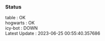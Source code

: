 ### Status


table : OK  
hogwarts : OK  
icy-bot : DOWN  
Latest Update : 2023-06-25 00:55:40.357686
